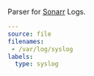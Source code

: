 Parser for [Sonarr](https://github.com/Sonarr/Sonarr) Logs.

```yaml
---
source: file
filenames:
 - /var/log/syslog
labels:
  type: syslog
```
